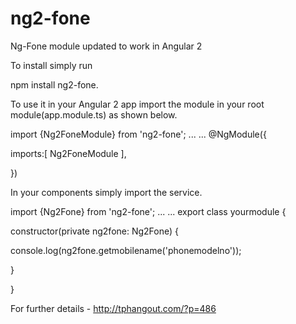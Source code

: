 # ng2-fone
Ng-Fone module updated to work in Angular 2

To install simply run

npm install ng2-fone.

To use it in your Angular 2 app import the module in your root module(app.module.ts) as shown below.

import {Ng2FoneModule} from 'ng2-fone';
...
...
@NgModule({

imports:[
Ng2FoneModule
],

})

In your components simply import the service.

import {Ng2Fone} from 'ng2-fone';
...
...
export class yourmodule {

constructor(private ng2fone: Ng2Fone) {

console.log(ng2fone.getmobilename('phonemodelno'));

}

}

For further details - http://tphangout.com/?p=486
